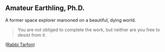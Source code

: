 ## Amateur Earthling, Ph.D.

A former space explorer marooned on a beautiful, dying world.

> You are not obliged to complete the work, but neither are you free to desist from it.

([Rabbi Tarfon](https://en.wikipedia.org/wiki/Rabbi_Tarfon))
